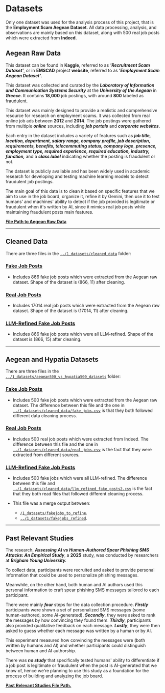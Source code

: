 # Datasets

Only one dataset was used for the analysis process of this project, that is the
**Employment Scam Aegean Dataset**. All data processing, analysis, and
observations are mainly based on this dataset, along with 500 real job posts
which were extracted from **Indeed.**

## Aegean Raw Data

This dataset can be found in **Kaggle**, referred to as **_'Recruitment Scam
Dataset'_**, or in
**EMSCAD** project **website**, referred to as **_'Employment Scam Aegean Dataset'_**.

This dataset was collected and curated by the **_Laboratory of Information and Communication
Systems Security_** at the **_University of the Aegean_** in **_Greece_**.
It contains **18,000** job postings, with around **800** labeled as fraudulent.

This dataset
was mainly designed to  provide a realistic and comprehensive resource for research
on employment scams. It was collected from real online job ads between **2012**
and **2014**.
The job postings were gathered from multiple **_online_** sources, including **_job
portals_** and **_corporate websites_**.

Each entry in the dataset includes a
variety of features such as **_job title, location, department, salary range, company_**
**_profile, job description, requirements, benefits, telecommuting status, company
logo_**, **_presence, employment type, required experience, required education, industry,
function,_** and a **_class label_** indicating whether the posting is fraudulent
or not.

The dataset is publicly available and has been widely used in academic research
for developing and testing machine learning models to detect fraudulent job postings.

The main goal of this data is to clean it based on specific features that we aim
to use in the job board, organize it, refine it by Gemini, then use it to test
humans' and machines' ability to detect if the job provided is legitimate or
fraudulent when it's written by AI, since it mimics real job posts while
maintaining fraudulent posts main features.

[**File Path to Aegean Raw Data**](https://github.com/MIT-Emerging-Talent/ET6-CDSP-group-21-repo/blob/28fb2c5be79be0883c8366fb2b4bacbbec9c6809/1_datasets/aegean_raw_data)

---

## Cleaned Data

There are three files in the [`../1_datasets/cleaned_data`](https://github.com/MIT-Emerging-Talent/ET6-CDSP-group-21-repo/blob/1559fd4f70f49837b9626a46db57799e8c5a39da/1_datasets/cleaned_data)
folder:

### [Fake Job Posts](https://github.com/MIT-Emerging-Talent/ET6-CDSP-group-21-repo/blob/14894562ec2b519501aaed5b0525f54313fdfb0f/1_datasets/cleaned_data/fake_jobs.csv)

- Includes 866 fake job posts which were extracted from the Aegean raw dataset. Shape
of the dataset is (866, 11) after cleaning.

### [Real Job Posts](https://github.com/MIT-Emerging-Talent/ET6-CDSP-group-21-repo/blob/14894562ec2b519501aaed5b0525f54313fdfb0f/1_datasets/cleaned_data/real_jobs.csv)

- Includes 17014 real job posts which were extracted from the Aegean raw dataset.
Shape of the dataset is (17014, 11) after cleaning.
  
### [LLM-Refined Fake Job Posts](https://github.com/MIT-Emerging-Talent/ET6-CDSP-group-21-repo/blob/1559fd4f70f49837b9626a46db57799e8c5a39da/1_datasets/cleaned_data/llm_refined_fake_posts2.csv)

- Includes 866 fake job posts which were all LLM-refined. Shape of the dataset
is (866, 15) after cleaning.

---

## Aegean and Hypatia Datasets

There are three files in the [`../1_datasets/aegean500_vs_hypatia500_datasets`](https://github.com/MIT-Emerging-Talent/ET6-CDSP-group-21-repo/blob/e46c53bf17c3d608c8e67b607300d9faf4b6043e/1_datasets/aegean500_vs_hypatia500_datasets)
folder:

### [**Fake Job Posts**](https://github.com/MIT-Emerging-Talent/ET6-CDSP-group-21-repo/blob/e46c53bf17c3d608c8e67b607300d9faf4b6043e/1_datasets/aegean500_vs_hypatia500_datasets/aegean500_fakejobs.csv)

- Includes 500 fake job posts which were extracted from the Aegean raw dataset. The
difference between this file and the one in [`../1_datasets/cleaned_data/fake_jobs.csv`](https://github.com/MIT-Emerging-Talent/ET6-CDSP-group-21-repo/blob/14894562ec2b519501aaed5b0525f54313fdfb0f/1_datasets/cleaned_data/fake_jobs.csv)
is that they both followed different data cleaning process.

### [**Real Job Posts**](https://github.com/MIT-Emerging-Talent/ET6-CDSP-group-21-repo/blob/e46c53bf17c3d608c8e67b607300d9faf4b6043e/1_datasets/aegean500_vs_hypatia500_datasets/hypatia500_realjobs.csv)

- Includes 500 real job posts which were extracted from Indeed. The difference
between this file and the one in [`../1_datasets/cleaned_data/real_jobs.csv`](https://github.com/MIT-Emerging-Talent/ET6-CDSP-group-21-repo/blob/14894562ec2b519501aaed5b0525f54313fdfb0f/1_datasets/cleaned_data/real_jobs.csv)
is the fact that they were extracted from different sources.

### [**LLM-Refined Fake Job Posts**](https://github.com/MIT-Emerging-Talent/ET6-CDSP-group-21-repo/blob/e46c53bf17c3d608c8e67b607300d9faf4b6043e/1_datasets/aegean500_vs_hypatia500_datasets/aegean500_fakejobs_llmrefined.csv)

- Includes 500 fake jobs which were all LLM-refined. The difference between
this file and [`../1_datasets/cleaned_data/llm_refined_fake_posts2.csv`](https://github.com/MIT-Emerging-Talent/ET6-CDSP-group-21-repo/blob/1559fd4f70f49837b9626a46db57799e8c5a39da/1_datasets/cleaned_data/llm_refined_fake_posts2.csv)
is the fact that they both read files that followed different cleaning process.

- This file was a merge output between:
  - [`/1_datasets/fakejobs_to_refine`](https://github.com/MIT-Emerging-Talent/ET6-CDSP-group-21-repo/blob/08990371387dcddd06fb6f3361478bf4c33d45fb/1_datasets/fakejobs_to_refine).
  - [`../1_datasets/fakejobs_refined`](https://github.com/MIT-Emerging-Talent/ET6-CDSP-group-21-repo/blob/8251dfa7db2ae2e0b35c3e619dd3c7f6e52af037/1_datasets/fakejobs_refined).

---

## Past Relevant Studies

The research, **_Assessing AI vs Human-Authored Spear Phishing SMS Attacks: An
Empirical Study_**, a **2025** study, was conducted by researchers at **_Brigham
Young University._**

To collect data, participants were recruited and asked to provide personal
information that could be used to personalize phishing messages.

Meanwhile, on the other hand, both human and AI authors used this personal information
to craft spear phishing SMS messages tailored to each participant.

There were mainly **_four_** steps for the data collection procedure. **_Firstly_**
participants were shown a set of personalized SMS messages (some human-authored,
some AI-generated).
**_Secondly_**, they were asked to rank the messages by how convincing they found
them. **_Thirdly_**, participants also provided qualitative feedback on each message.
**_Lastly_**, they were then asked to guess whether each message was written by a
human or by AI.

This experiment measured how convincing the messages were (both written by humans
and AI) and whether participants could distinguish between human and AI authorship.

There was **_no study_** that specifically tested humans' ability to differentiate
if a job post is legitimate or fraudulent when the post is AI-generated that we
know of, hence we're planning to use this study as a foundation for the process
of building and analyzing the job board.

[**Past Relevant Studies File Path.**](https://github.com/MIT-Emerging-Talent/ET6-CDSP-group-21-repo/blob/549942e9039edafdae73dff7d904ec97fa432148/1_datasets/past_relevant_studies.md)

